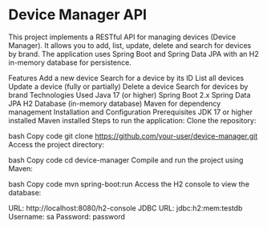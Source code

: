 # Device Manager API
This project implements a RESTful API for managing devices (Device Manager). It allows you to add, list, update, delete and search for devices by brand. The application uses Spring Boot and Spring Data JPA with an H2 in-memory database for persistence.

Features Add a new device Search for a device by its ID List all devices Update a device (fully or partially) Delete a device Search for devices by brand Technologies Used Java 17 (or higher) Spring Boot 2.x Spring Data JPA H2 Database (in-memory database) Maven for dependency management Installation and Configuration Prerequisites JDK 17 or higher installed Maven installed Steps to run the application: Clone the repository:

bash Copy code git clone https://github.com/your-user/device-manager.git Access the project directory:

bash Copy code cd device-manager Compile and run the project using Maven:

bash Copy code mvn spring-boot:run Access the H2 console to view the database:

URL: http://localhost:8080/h2-console JDBC URL: jdbc:h2:mem:testdb Username: sa Password: password
